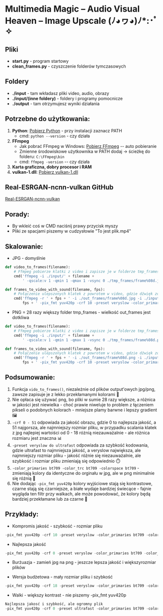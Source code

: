 # Multimedia Magic – Audio Visual Heaven – Image Upscale (ﾉ◕ヮ◕)ﾉ*:･ﾟ✧

## Pliki
- **start.py** - program startowy
- **clean_frames.py** - czyszczenie folderów tymczasowych

## Foldery
- **./input** - tam wkładasz pliki video, audio, obrazy
- **./input/(inne foldery)** - foldery i programy pomocnicze
- **./output** - tam otrzymujesz wyniki działania

## Potrzebne do użytkowania:
1. **Python**: [Pobierz Python](https://www.python.org/downloads/) - przy instalacji zaznacz PATH
    - cmd: `python --version` - czy działa
2. **FFmpeg**
    - Jak pobrać FFmpeg w Windows: [Pobierz FFmpeg](https://www.gyan.dev/ffmpeg/builds/ffmpeg-git-full.7z) -- auto pobieranie
    - Zmienne środowiskowe użytkownika w PATH dodaj -> ścieżkę do folderu: `C:\FFmpeg\bin`
    - cmd: `ffmpeg -version` -- czy działa
3. **Karta graficzna, dobry procesor i RAM**
4. **vulkan-1.dll**: [Pobierz vulkan-1.dll](https://www.mediafire.com/file/68o363fbeokdt9w/VulkanRT-Install.zip/file)

## Real-ESRGAN-ncnn-vulkan GitHub
[Real-ESRGAN-ncnn-vulkan](https://github.com/xinntao/Real-ESRGAN-ncnn-vulkan)


## Porady:

- By wkleić coś w CMD naciśnij prawy przycisk myszy
- Pliki ze spacjami piszemy w cudzysłowie "To jest plik.mp4"

## Skalowanie:

- JPG - domyślnie
```python
def video_to_frames(filename):
    # Ffmpeg pobierze klatki z video i zapisze je w folderze tmp_frames
    cmd('ffmpeg -i ./input/' + filename +
        ' -qscale:v 1 -qmin 1 -qmax 1 -vsync 0 ./tmp_frames/frame%08d.jpg')
```
```python
def frames_to_video_with_sound(filename, fps):
    # Połączenie ulepszonych klatek z powrotem w video, gdzie dźwięk zostanie skopiowany z pierwotnego video
    cmd('ffmpeg -r ' + fps + ' -i ./out_frames/frame%08d.jpg -i ./input/' + filename + ' -map 0:v:0 -map 1:a:0 -c:a copy -c:v libx264 -r ' +
        fps + ' -pix_fmt yuv420p -crf 10 -preset veryslow -color_primaries bt709 -color_trc bt709 -colorspace bt709 ./output/' + filename)
```

- PNG = 28 razy większy folder tmp_frames - wielkość out_frames jest dotkliwa

```python
def video_to_frames(filename):
    # Ffmpeg pobierze klatki z video i zapisze je w folderze tmp_frames
    cmd('ffmpeg -i ./input/' + filename +
        ' -qscale:v 1 -qmin 1 -qmax 1 -vsync 0 ./tmp_frames/frame%08d.png')
```
```python
def frames_to_video_with_sound(filename, fps):
    # Połączenie ulepszonych klatek z powrotem w video, gdzie dźwięk zostanie skopiowany z pierwotnego video
    cmd('ffmpeg -r ' + fps + ' -i ./out_frames/frame%08d.png -i ./input/' + filename + ' -map 0:v:0 -map 1:a:0 -c:a copy -c:v libx264 -r ' +
        fps + ' -pix_fmt yuv420p -crf 10 -preset veryslow -color_primaries bt709 -color_trc bt709 -colorspace bt709 ./output/' + filename)
```

## Podsumowanie:
1. Funkcja `vido_to_frames()`, niezależnie od plików output'owych jpg/png, zawsze zapisuje je z lekko przekłamanymi kolorami 🎨
2. Nie opłaca się używać png, bo pliki w sumie 28 razy większe, a różnica w jakości jest niewielka - choć prawie niweluje to problem z łączeniem pikseli o podobnych kolorach - mniejsze plamy barwne i lepszy gradient 🖼️
3. `-crf 0 - 51` odpowiada za jakość obrazu, gdzie 0 to najlepsza jakość, a 51 najgorsza, ale najmniejszy rozmiar pliku, w przypadku scalania klatek z jpg najlepiej wartoiści od 0 - 18 różnią niezauważalnie - ale różnica rozmiaru jest znaczna 📊
4. `-preset veryslow do ultrafast` odpowiada za szybkość kodowania, gdzie ultrafast to najmniejsza jakość, a veryslow największa, ale najmniejszy rozmiar pliku - jakość różnie się niezauważalnie, ale szybkość i rozmiar pliku zmieniają się odpowiednio ⏱️
5. `-color_primaries bt709 -color_trc bt709 -colorspace bt709` - zmieniają kolory da identyczne do orginału w jpg, ale w png minimalnie się różnią 🌈
6. Nie dodając `-pix_fmt yuv420p` kolory wyjściowe stają się kontrastowe, czarne stają się czarniejsze, a białe wydaje bardziej świecące - fajnie wygląda ten filtr przy walkach, ale może powodować, że kolory będą bardziej przekłamane lub za czarne 🎥

## Przykłady:

- Kompromis jakość - szybkość - rozmiar pliku
```python
-pix_fmt yuv420p -crf 10 -preset veryslow -color_primaries bt709 -color_trc bt709 -colorspace bt709
```
- Najlepsza jakość
```python
-pix_fmt yuv420p -crf 0 -preset veryslow -color_primaries bt709 -color_trc bt709 -colorspace bt709
```
- Burżuazja - zamień jpg na png - jeszcze lepsza jakość i większyrozmiar plików


-  Wersja budżetowa - mały rozmiar pliku i szybkość
```python
-pix_fmt yuv420p -crf 18 -preset veryslow -color_primaries bt709 -color_trc bt709 -colorspace bt709
```
- Walki - większy kontrast - nie piszemy -pix_fmt yuv420p
```python
Najlepsza jakosć i szybkość, ale ogromny plik
-pix_fmt yuv420p -crf 0 -preset ultrafast -color_primaries bt709 -color_trc bt709 -colorspace bt709
```
